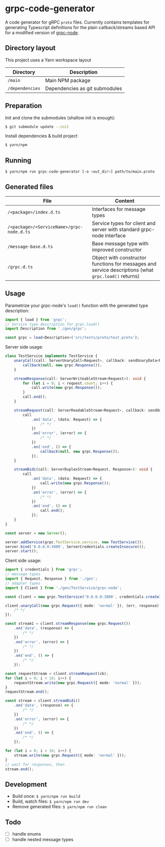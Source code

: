 grpc-code-generator
===

A code generator for gRPC `proto` files. Currently contains templates for generating Typescript definitions for the plain callback/streams based API for a modified version of [grpc-node](https://github.com/grpc/grpc-node/pull/84).


Directory layout
---
This project uses a Yarn workspace layout

| Directory      | Description                    |
|----------------|--------------------------------|
|`/main`         | Main NPM package               |
|`/dependencies` | Dependencies as git submodules |


Preparation
---
Init and clone the submodules (shallow init is enough):
```sh
$ git submodule update --init
```

Install dependencies & build project
```sh
$ yarn/npm
```


Running
---
```sh
$ yarn/npm run grpc-code-generator [-o <out_dir>] path/to/main.proto
```


Generated files
---
| File                                   | Content                           |
|----------------------------------------|-----------------------------------|
|`/<package>/index.d.ts`                   | Interfaces for message types        |
|`/<package>/<ServiceName>/grpc-node.d.ts` | Service types for client and server with standard grpc-node interface |
|`/message-base.d.ts`                      | Base message type with improved constructor |
|`/grpc.d.ts`                              | Object with constructor functions for messages and service descriptions (what `grpc.load()` returns) |


Usage
---
Parametrize your grpc-node's `load()` function with the generated type description:

```ts
import { load } from 'grpc';
// Service type description for grpc.load()
import Description from './gen/grpc';

const grpc = load<Description>('src/tests/proto/test.proto');
```

Server side usage:
```ts
class TestService implements TestService {
	unaryCall(call: ServerUnaryCall<Request>, callback: sendUnaryData<Response>): void {
		callback(null, new grpc.Response());
	}

	streamResponse(call: ServerWriteableStream<Request>): void {
		for (let i = 0; i < request.count; i++) {
			call.write(new grpc.Response());
		}
		call.end();
	}

	streamRequest(call: ServerReadableStream<Request>, callback: sendUnaryData<Response>): void {
		call
			.on('data', (data: Request) => {
				/* */
			})
			.on('error', (error) => {
				/* */
			})
			.on('end', () => {
				callback(null, new grpc.Response());
			});
	}

	streamBidi(call: ServerDuplexStream<Request, Response>): void {
		call
			.on('data', (data: Request) => {
				call.write(new grpc.Response());
			})
			.on('error', (error) => {
				/* */
			})
			.on('end', () => {
				call.end();
			});
	}
}

const server = new Server();

server.addService(grpc.TestService.service, new TestService());
server.bind('0.0.0.0:3000', ServerCredentials.createInsecure());
server.start();
```

Client side usage:
```ts
import { credentials } from 'grpc';
// message types
import { Request, Response } from './gen';
// adapter types
import { Client } from './gen/TestService/grpc-node';

const client = new grpc.TestService('0.0.0.0:3000', credentials.createInsecure());

client.unaryCall(new grpc.Request({ mode: 'normal' }), (err, response) => {
	/* */
});

const stream1 = client.streamResponse(new grpc.Request())
	.on('data', (response) => {
		/* */
	})
	.on('error', (error) => {
		/* */
	})
	.on('end', () => {
		/* */
	});

const requestStream = client.streamRequest(cb);
for (let i = 0; i < 10; i++) {
	requestStream.write(new grpc.Request({ mode: 'normal' }));
}
requestStream.end();

const stream = client.streamBidi()
	.on('data', (response) => {
		/* */
	})
	.on('error', (error) => {
		/* */
	})
	.on('end', () => {
		/* */
	});

for (let i = 0; i < 10; i++) {
	stream.write(new grpc.Request({ mode: 'normal' }));
}
// wait for responses, then
stream.end();
```


Development
---
* Build once: `$ yarn/npm run build`
* Build, watch files: `$ yarn/npm run dev`
* Remove generated files: `$ yarn/npm run clean`

Todo
---
* [ ] handle enums
* [ ] handle nested message types
